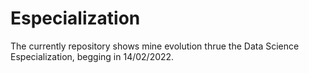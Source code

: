 # Especialization
The currently repository shows mine evolution thrue the Data Science Especialization, begging in 14/02/2022. 

